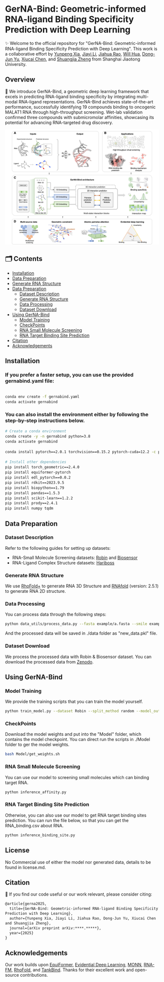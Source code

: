 # GerNA-Bind: Geometric-informed RNA-ligand Binding Specificity Prediction with Deep Learning

✨ Welcome to the official repository for "GerNA-Bind: Geometric-informed RNA-ligand Binding Specificity Prediction with Deep Learning". This work is a collaborative effort by [Yunpeng Xia](https://github.com/DoraemonXia), [Jiayi Li](https://github.com/JiayiLi21), [Jiahua Rao](https://scholar.google.com/citations?user=zeTuIZ4AAAAJ&hl=zh-CN), [Will Hua](https://github.com/WillHua127), [Dong-Jun Yu](https://csbio.njust.edu.cn/djyu_en/), [Xiucai Chen](https://teacher.gdut.edu.cn/chenxiucai/en/jsxx/234857/jsxx/jsxx.htm), and [Shuangjia Zheng](https://zhenglab.sjtu.edu.cn/index.php) from Shanghai Jiaotong University.

<!-- 🔗 Read our paper: [ArXiv](https://arxiv.org/abs/****.*****) -->

## Overview

🚀 We introduce GerNA-Bind, a geometric deep learning framework that excels in predicting RNA-ligand binding specificity by integrating multi-modal RNA-ligand representations. GerNA-Bind achieves state-of-the-art performance, successfully identifying 19 compounds binding to oncogenic MALAT1 RNA through high-throughput screening. Wet-lab validation confirmed three compounds with submicromolar affinities, showcasing its potential for advancing RNA-targeted drug discovery.

![GerNA-Bind Overview](./image/GerNA-Bind.jpg)

## 🗂 Contents

- [Installation](#installation)
- [Data Preparation](#data-preparation)
- [Generate RNA Structure](#generate-rna-structure)
- [Data Preparation](#data-preparation)
  - [Dataset Description](#dataset-description)
  - [Generate RNA Structure](#generate-rna-structure)
  - [Data Processing](#data-processing)
  - [Dataset Download](#dataset-download)
- [Using GerNA-Bind](#using-gerna-bind)
  - [Model Training](#model-training)
  - [CheckPoints](#checkpoints)
  - [RNA Small Molecule Screening](#rna-small-molecule-screening)
  - [RNA Target Binding Site Prediction](#rna-target-binding-site-prediction)
- [Citation](#citation)
- [Acknowledgements](#acknowledgements)

## Installation
### If you prefer a faster setup, you can use the provided gernabind.yaml file:
```bash

conda env create -f gernabind.yaml
conda activate gernabind

```

### You can also install the environment either by following the step-by-step instructions below.
```bash
# Create a conda environment
conda create -y -n gernabind python=3.8
conda activate gernabind

conda install pytorch==2.0.1 torchvision==0.15.2 pytorch-cuda=12.2 -c pytorch -c nvidia

# Install other dependencies 
pip install torch_geometric==2.4.0
pip install equiformer-pytorch
pip install edl_pytorch==0.0.2
pip install rdkit==2023.9.5
pip install biopython==1.79
pip install pandas==1.5.3
pip install scikit-learn==1.2.2
pip install prody==2.4.1
pip install numpy tqdm
```

## Data Preparation
### Dataset Description
Refer to the following guides for setting up datasets:
- RNA-Small Molecule Screening datasets: [Robin](https://pubmed.ncbi.nlm.nih.gov/36584293/) and [Biosensor](https://pmc.ncbi.nlm.nih.gov/articles/PMC9477273/)
- RNA-Ligand Complex Structure datasets: [Hariboss](https://hariboss.pasteur.cloud/)

### Generate RNA Structure
We use [RhoFold+](https://github.com/ml4bio/RhoFold) to generate RNA 3D Structure and [RNAfold](https://github.com/ViennaRNA/ViennaRNA/releases) (version: 2.5.1) to generate RNA 2D structure.

### Data Processing
You can process data through the following steps:
```bash
python data_utils/process_data.py --fasta example/a.fasta --smile example/mol.txt
```
And the processed data will be saved in ./data folder as "new_data.pkl" file.

### Dataset Download
We process the processed data with Robin & Biosensor dataset. You can download the processed data from [Zenodo](https://zenodo.org/records/14808549).

## Using GerNA-Bind
### Model Training
We provide the training scripts that you can train the model yourself.
```bash
python train_model.py --dataset Robin --split_method random --model_output_path Model/
```

### CheckPoints
Download the model weights and put into the "Model" folder, which contains the model checkpoint. You can direct run the scripts in ./Model folder to ger the model weights.

```bash
bash Model/get_weights.sh
```

<!-- #### Process Data -->

<!-- ```bash
python test_model.py --checkpoint model_weight
``` -->

### RNA Small Molecule Screening
You can use our model to screening small molecules which can binding target RNA.
```bash
python inference_affinity.py
```


<!-- First, you need to offer the .pdb file which include RNA pdb file and . -->
### RNA Target Binding Site Prediction
Otherwise, you can also use our model to get RNA target binding sites prediction.
You can run the file below, so that you can get the RNA_binding.csv about RNA.

```bash
python inference_binding_site.py
```

## License
No Commercial use of either the model nor generated data, details to be found in license.md.

## Citation
🤗 If you find our code useful or our work relevant, please consider citing:

```
@article{gerna2025,
  title={GerNA-Bind: Geometric-informed RNA-ligand Binding Specificity Prediction with Deep Learning},
  author={Yunpeng Xia, Jiayi Li, Jiahua Rao, Dong-Jun Yu, Xiucai Chen and Shuangjia Zheng},
  journal={arXiv preprint arXiv:****.*****},
  year={2025}
}
```

## Acknowledgements

Our work builds upon [EquiFormer](https://github.com/atomicarchitects/equiformer), [Evidential Deep Learning](https://github.com/aamini/evidential-deep-learning), [MONN](https://github.com/lishuya17/MONN), [RNA-FM](https://github.com/ml4bio/RNA-FM), [RhoFold](https://github.com/ml4bio/RhoFold), and [TankBind](https://github.com/luwei0917/TankBind). Thanks for their excellent work and open-source contributions.